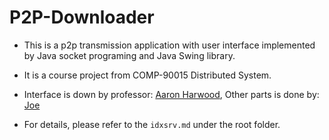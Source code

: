# P2P-Downloader
+ This is a p2p transmission application with user interface implemented by Java socket programing and Java Swing library. 

+ It is a course project from COMP-90015 Distributed System.

+ Interface is down by professor: [Aaron Harwood](https://people.eng.unimelb.edu.au/aharwood/), Other parts is done by: [Joe](https://h4lo343.github.io/)

+ For details, please refer to the `idxsrv.md` under the root folder.
